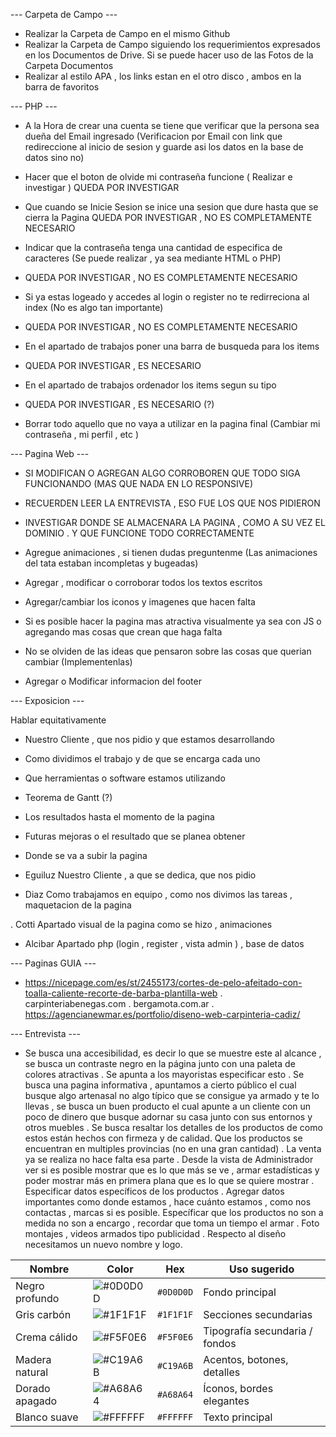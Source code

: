 --- Carpeta de Campo ---
- Realizar la Carpeta de Campo en el mismo Github 
- Realizar la Carpeta de Campo siguiendo los requerimientos expresados en los Documentos de Drive. Si se puede hacer uso de las Fotos de la Carpeta Documentos
- Realizar al estilo APA , los links estan en el otro disco , ambos en la barra de favoritos

--- PHP ---

- A la Hora de crear una cuenta se tiene que verificar que la persona sea dueña del Email ingresado (Verificacion por Email con link que redireccione al inicio de sesion y guarde asi los datos en la base de datos sino no)
- Hacer que el boton de olvide mi contraseña funcione ( Realizar e investigar )
  QUEDA POR INVESTIGAR

- Que cuando se Inicie Sesion se inice una sesion que dure hasta que se cierra la Pagina
QUEDA POR INVESTIGAR , NO ES COMPLETAMENTE NECESARIO

- Indicar que la contraseña tenga una cantidad de especifica de caracteres (Se puede realizar ,  ya sea mediante HTML o PHP)
- QUEDA POR INVESTIGAR , NO ES COMPLETAMENTE NECESARIO

- Si ya estas logeado y accedes al login o register no te redirreciona al index (No es algo tan importante)
- QUEDA POR INVESTIGAR , NO ES COMPLETAMENTE NECESARIO

- En el apartado de trabajos poner una barra de busqueda para los items
- QUEDA POR INVESTIGAR , ES NECESARIO

- En el apartado de trabajos ordenador los items segun su tipo
- QUEDA POR INVESTIGAR , ES NECESARIO (?)

- Borrar todo aquello que no vaya a utilizar en la pagina final (Cambiar mi contraseña , mi perfil , etc )

--- Pagina Web ---

- SI MODIFICAN O AGREGAN ALGO CORROBOREN QUE TODO SIGA FUNCIONANDO (MAS QUE NADA EN LO RESPONSIVE)
- RECUERDEN LEER LA ENTREVISTA , ESO FUE LOS QUE NOS PIDIERON

- INVESTIGAR DONDE SE ALMACENARA LA PAGINA , COMO A SU VEZ EL DOMINIO . Y QUE FUNCIONE TODO CORRECTAMENTE

- Agregue animaciones , si tienen dudas preguntenme (Las animaciones del tata estaban incompletas y bugeadas)
- Agregar , modificar o corroborar todos los textos escritos
- Agregar/cambiar los iconos y imagenes que hacen falta
- Si es posible hacer la pagina mas atractiva visualmente ya sea con JS o agregando mas cosas que crean que haga falta
- No se olviden de las ideas que pensaron sobre las cosas que querian cambiar (Implementenlas)
- Agregar o Modificar informacion del footer

--- Exposicion ---

Hablar equitativamente
- Nuestro Cliente , que nos pidio y que estamos desarrollando
- Como dividimos el trabajo y de que se encarga cada uno
- Que herramientas o software estamos utilizando
- Teorema de Gantt (?) 
- Los resultados hasta el momento de la pagina
- Futuras mejoras o el resultado que se planea obtener
- Donde se va a subir la pagina 

- Eguiluz
Nuestro Cliente , a que se dedica, que nos pidio 

- Diaz
Como trabajamos en equipo , como nos divimos las tareas , maquetacion de la pagina

. Cotti
Apartado visual de la pagina como se hizo , animaciones

- Alcibar
Apartado php (login , register , vista admin ) , base de datos


--- Paginas GUIA ---
- https://nicepage.com/es/st/2455173/cortes-de-pelo-afeitado-con-toalla-caliente-recorte-de-barba-plantilla-web
. carpinteriabenegas.com
. bergamota.com.ar
. https://agencianewmar.es/portfolio/diseno-web-carpinteria-cadiz/

--- Entrevista ---
- Se busca una accesibilidad, es decir lo que se muestre este al alcance , se busca un contraste negro en la página junto con una paleta de colores atractivas . Se apunta a los mayoristas especificar esto . Se busca una pagina informativa , apuntamos a cierto público el cual busque algo artenasal no algo típico que se consigue ya armado y te lo llevas , se busca un buen producto el cual apunte a un cliente con un poco de dinero que busque adornar su casa junto con sus entornos y otros muebles . Se busca resaltar los detalles de los productos de como estos están hechos con firmeza y de calidad. Que los productos se encuentran en multiples provincias (no en una gran cantidad) . La venta ya se realiza no hace falta esa parte . Desde la vista de Administrador ver si es posible mostrar que es lo que más se ve , armar estadísticas y poder mostrar más en primera plana que es lo que se quiere mostrar . Especificar datos específicos de los productos . Agregar datos importantes como donde estamos , hace cuánto estamos , como nos contactas , marcas si es posible. Específicar que los productos no son a medida no son a encargo , recordar que toma un tiempo el armar . Foto montajes , videos armados tipo publicidad . Respecto al diseño necesitamos un nuevo nombre y logo.


| Nombre         | Color                                            | Hex       | Uso sugerido                   |
| -------------- | ------------------------------------------------ | --------- | ------------------------------ |
| Negro profundo | ![#0D0D0D](https://www.colorhexa.com/0d0d0d.png) | `#0D0D0D` | Fondo principal                |
| Gris carbón    | ![#1F1F1F](https://www.colorhexa.com/1f1f1f.png) | `#1F1F1F` | Secciones secundarias          |
| Crema cálido   | ![#F5F0E6](https://www.colorhexa.com/f5f0e6.png) | `#F5F0E6` | Tipografía secundaria / fondos |
| Madera natural | ![#C19A6B](https://www.colorhexa.com/c19a6b.png) | `#C19A6B` | Acentos, botones, detalles     |
| Dorado apagado | ![#A68A64](https://www.colorhexa.com/a68a64.png) | `#A68A64` | Íconos, bordes elegantes       |
| Blanco suave   | ![#FFFFFF](https://www.colorhexa.com/ffffff.png) | `#FFFFFF` | Texto principal                |
